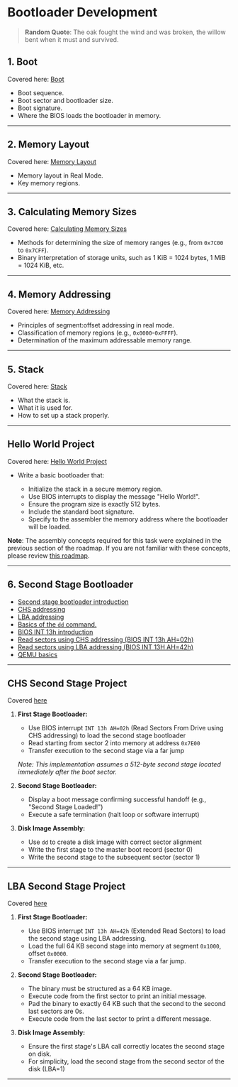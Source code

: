 # Bootloader Development

> **Random Quote**: The oak fought the wind and was broken, the willow bent when it must and survived.

## 1. Boot

Covered here: [Boot](../notes/03_bootloader_development/01_boot.md)

+ Boot sequence.
+ Boot sector and bootloader size.
+ Boot signature.
+ Where the BIOS loads the bootloader in memory.

---

## 2. Memory Layout

Covered here: [Memory Layout](../notes/03_bootloader_development/02_memory_layout.md)

+ Memory layout in Real Mode.
+ Key memory regions.

---

## 3. Calculating Memory Sizes

Covered here: [Calculating Memory Sizes](../notes/03_bootloader_development/03_memory_size_calculation.md)

+ Methods for determining the size of memory ranges (e.g., from `0x7C00` to `0x7CFF`).  
+ Binary interpretation of storage units, such as 1 KiB = 1024 bytes, 1 MiB = 1024 KiB, etc.  

---

## 4. Memory Addressing

Covered here: [Memory Addressing](../notes/03_bootloader_development/04_memory_addressing.md)

+ Principles of segment:offset addressing in real mode.  
+ Classification of memory regions (e.g., `0x0000`-`0xFFFF`).  
+ Determination of the maximum addressable memory range.  

---

## 5. Stack

Covered here: [Stack](../notes/03_bootloader_development/05_stack.md)

+ What the stack is.
+ What it is used for.
+ How to set up a stack properly.

---

## Hello World Project

Covered here: [Hello World Project](../projects/bootloader/01_hello_world/README.md)

+ Write a basic bootloader that:

    - Initialize the stack in a secure memory region.  
    - Use BIOS interrupts to display the message "Hello World!".  
    - Ensure the program size is exactly 512 bytes.  
    - Include the standard boot signature.  
    - Specify to the assembler the memory address where the bootloader will be loaded.  

**Note**: The assembly concepts required for this task were explained in the previous section of the roadmap. If you are not familiar with these concepts, please review [this roadmap](./02_assembly.md).

---

## 6. Second Stage Bootloader

+ [Second stage bootloader introduction](../notes/03_bootloader_development/06_second_stage_bootloader/README.md)
+ [CHS addressing](../notes/03_bootloader_development/06_second_stage_bootloader/chs.md)
+ [LBA addressing](../notes/03_bootloader_development/06_second_stage_bootloader/lba.md)
+ [Basics of the `dd` command.](../notes/command_line_tools/dd/README.md)
+ [BIOS INT 13h introduction](https://github.com/TheOSDevLab/Bare-Metal-Assembly/tree/main/notes/05_bios_interrupts/int13h)
+ [Read sectors using CHS addressing (BIOS INT 13h AH=02h)](https://github.com/TheOSDevLab/Bare-Metal-Assembly/blob/main/notes/05_bios_interrupts/int13h/02h.md)
+ [Read sectors using LBA addressing (BIOS INT 13H AH=42h)](https://github.com/TheOSDevLab/Bare-Metal-Assembly/blob/main/notes/05_bios_interrupts/int13h/42h.md)
+ [QEMU basics](../notes/command_line_tools/qemu/introduction.md)

---

## CHS Second Stage Project

Covered [here](../projects/bootloader/02_chs_second_stage/README.md)

1. **First Stage Bootloader:**

   - Use BIOS interrupt `INT 13h AH=02h` (Read Sectors From Drive using CHS addressing) to load the second stage bootloader
   - Read starting from sector 2 into memory at address `0x7E00`
   - Transfer execution to the second stage via a far jump

   *Note: This implementation assumes a 512-byte second stage located immediately after the boot sector.*

2. **Second Stage Bootloader:**

   - Display a boot message confirming successful handoff (e.g., "Second Stage Loaded!")
   - Execute a safe termination (halt loop or software interrupt)

3. **Disk Image Assembly:**

   - Use `dd` to create a disk image with correct sector alignment
   - Write the first stage to the master boot record (sector 0)
   - Write the second stage to the subsequent sector (sector 1)

---

## LBA Second Stage Project

Covered [here](../projects/bootloader/03_lba_second_stage/README.md)

1. **First Stage Bootloader:**

   - Use BIOS interrupt `INT 13h AH=42h` (Extended Read Sectors) to load the second stage using LBA addressing.
   - Load the full 64 KB second stage into memory at segment `0x1000`, offset `0x0000`.
   - Transfer execution to the second stage via a far jump.

2. **Second Stage Bootloader:**

   - The binary must be structured as a 64 KB image.
   - Execute code from the first sector to print an initial message.
   - Pad the binary to exactly 64 KB such that the second to the second last sectors are 0s.
   - Execute code from the last sector to print a different message.

3. **Disk Image Assembly:**

   - Ensure the first stage's LBA call correctly locates the second stage on disk.
   - For simplicity, load the second stage from the second sector of the disk (LBA=1)

---
